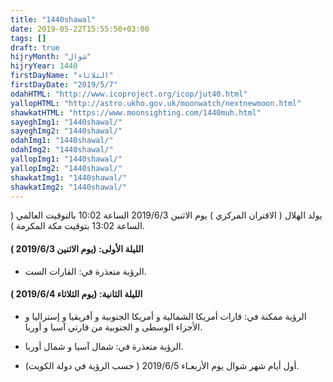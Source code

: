 ```yaml
---
title: "1440shawal"
date: 2019-05-22T15:55:50+03:00
tags: []
draft: true
hijryMonth: "شوال"
hijryYear: 1440
firstDayName: "الثلاثاء"
firstDayDate: "2019/5/7"
odahHTML: "http://www.icoproject.org/icop/jut40.html"
yallopHTML: "http://astro.ukho.gov.uk/moonwatch/nextnewmoon.html"
shawkatHTML: "https://www.moonsighting.com/1440muh.html"
sayeghImg1: "1440shawal/"
sayeghImg2: "1440shawal/"
odahImg1: "1440shawal/"
odahImg2: "1440shawal/"
yallopImg1: "1440shawal/"
yallopImg2: "1440shawal/"
shawkatImg1: "1440shawal/"
shawkatImg2: "1440shawal/"
---
```


يولد الهلال ( الاقتران المركزي ) يوم الاثنين 2019/6/3 الساعة 10:02 بالتوقيت العالمي ( الساعة 13:02 بتوقيت مكة المكرمة ).

#### **الليلة الأولى: (يوم الاثنين 2019/6/3 )**

* الرؤية متعذرة في: القارات الست.

#### **الليلة الثانية: (يوم الثلاثاء 2019/6/4 )**

* الرؤية ممكنة في: قارات أمريكا الشمالية و أمريكا الجنوبية و أفريقيا و إستراليا و الأجزاء الوسطى و الجنوبية من قارتي آسيا و أوربا.
* الرؤية متعذرة في: شمال آسيا و شمال أوربا.

* أول أيام شهر شوال يوم الأربعـاء 2019/6/5 ( حسب الرؤية في دولة الكويت).
